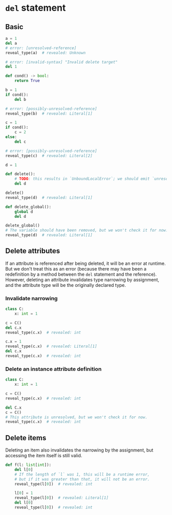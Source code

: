 # `del` statement

## Basic

```py
a = 1
del a
# error: [unresolved-reference]
reveal_type(a)  # revealed: Unknown

# error: [invalid-syntax] "Invalid delete target"
del 1

def cond() -> bool:
    return True

b = 1
if cond():
    del b

# error: [possibly-unresolved-reference]
reveal_type(b)  # revealed: Literal[1]

c = 1
if cond():
    c = 2
else:
    del c

# error: [possibly-unresolved-reference]
reveal_type(c)  # revealed: Literal[2]

d = 1

def delete():
    # TODO: this results in `UnboundLocalError`; we should emit `unresolved-reference`
    del d

delete()
reveal_type(d)  # revealed: Literal[1]

def delete_global():
    global d
    del d

delete_global()
# The variable should have been removed, but we won't check it for now.
reveal_type(d)  # revealed: Literal[1]
```

## Delete attributes

If an attribute is referenced after being deleted, it will be an error at runtime. But we don't
treat this as an error (because there may have been a redefinition by a method between the `del`
statement and the reference). However, deleting an attribute invalidates type narrowing by
assignment, and the attribute type will be the originally declared type.

### Invalidate narrowing

```py
class C:
    x: int = 1

c = C()
del c.x
reveal_type(c.x)  # revealed: int

c.x = 1
reveal_type(c.x)  # revealed: Literal[1]
del c.x
reveal_type(c.x)  # revealed: int
```

### Delete an instance attribute definition

```py
class C:
    x: int = 1

c = C()
reveal_type(c.x)  # revealed: int

del C.x
c = C()
# This attribute is unresolved, but we won't check it for now.
reveal_type(c.x)  # revealed: int
```

## Delete items

Deleting an item also invalidates the narrowing by the assignment, but accessing the item itself is
still valid.

```py
def f(l: list[int]):
    del l[0]
    # If the length of `l` was 1, this will be a runtime error,
    # but if it was greater than that, it will not be an error.
    reveal_type(l[0])  # revealed: int

    l[0] = 1
    reveal_type(l[0])  # revealed: Literal[1]
    del l[0]
    reveal_type(l[0])  # revealed: int
```
